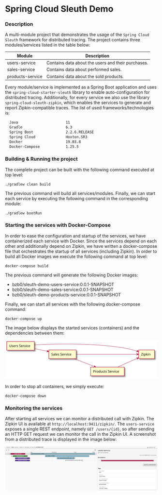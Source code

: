 # Spring Cloud Sleuth Demo

### Description

A multi-module project that demonstrates the usage of the `Spring Cloud Sleuth` framework for distributed tracing. The project contains three
modules/services listed in the table below:

| Module             | Description                                          |
|--------------------|------------------------------------------------------|
| users-service      | Contains data about the users and their purchases.   |
| sales-service      | Contains data about performed sales.                 |
| products-service   | Contains data about the sold products.               |

Every module/service is implemented as a Spring Boot application and uses the `spring-cloud-starter-sleuth` library to enable auto-configuration for
distributed tracing. Additionally, for every service we also use the library `spring-cloud-sleuth-zipkin`, which enables the services to generate and
report Zipkin-compatible traces. The list of used frameworks/technologies is:

```
  Java                      11
  Gradle                    6.3
  Spring Boot               2.2.6.RELEASE
  Spring Cloud              Hoxton.SR3
  Docker                    19.03.8
  Docker-Compose            1.25.5
```

### Building & Running the project

The complete project can be built with the following command executed at top level:

```shell
./gradlew clean build
```

The previous command will build all services/modules. Finally, we can start each service by executing the following command in the corresponding
module:

```shell
./gradlew bootRun
```

### Starting the services with Docker-Compose

In order to ease the configuration and startup of the services, we have containerized each service with Docker. Since the services depend on each
other and additionally depend on Zipkin, we have written a docker-compose file that orchestrates the startup of all services (including Zipkin). In
order to build all Docker images we execute the following command at top level:

```
docker-compose build
```

The previous command will generate the following Docker images:

* bzb0/sleuth-demo-users-service:0.0.1-SNAPSHOT
* bzb0/sleuth-demo-sales-service:0.0.1-SNAPSHOT
* bzb0/sleuth-demo-products-service:0.0.1-SNAPSHOT

Finally, we can start all services with the following docker-compose command:

```shell
docker-compose up
```

The image below displays the started services (containers) and the dependencies between them:

![](images/services-diagram.svg)

In order to stop all containers, we simply execute:

```shell
docker-compose down
```

### Monitoring the services

After starting all services we can monitor a distributed call with Zipkin. The Zipkin UI is available at `http://localhost:9411/zipkin/`. The
`users-service` exposes a single REST endpoint, namely `GET /users/{id}`, so after sending an HTTP GET request we can monitor the call in the Zipkin
UI. A screenshot from a distributed trace is displayed in the image below:

![](images/zipkin-trace.png)
